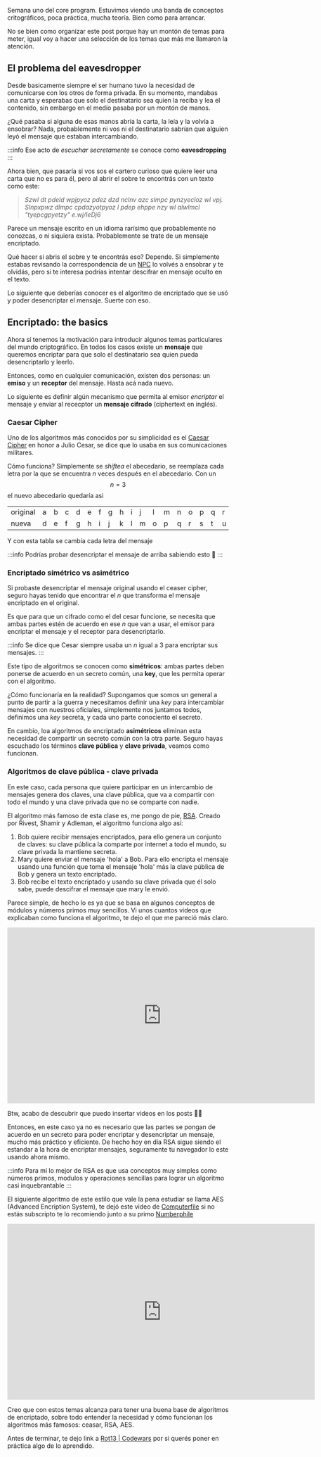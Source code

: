 [title]: <> (Criptografía | Encriptando cosas)
[category]: <> (cryptography)
[date]: <> (2024/07/26)
[pandoc]: <> (--mathjax)

Semana uno del core program. Estuvimos viendo una banda de conceptos critográficos, poca práctica, mucha teoría. Bien como para arrancar.

No se bien como organizar este post porque hay un montón de temas para meter, igual voy a hacer una selección de los temas que más me llamaron la atención.

## El problema del eavesdropper

Desde basicamente siempre el ser humano tuvo la necesidad de comunicarse con los otros de forma privada. En su momento, mandabas una carta y esperabas que solo el destinatario sea quien la reciba y lea el contenido, sin embargo en el medio pasaba por un montón de manos.

¿Qué pasaba si alguna de esas manos abría la carta, la leía y la volvía a ensobrar? Nada, probablemente ni vos ni el destinatario sabrían que alguien leyó el mensaje que estaban intercambiando.

:::info
Ese acto de _escuchar secretamente_ se conoce como **eavesdropping**
:::

Ahora bien, que pasaría si vos sos el cartero curioso que quiere leer una carta que no es para él, pero al abrir el sobre te encontrás con un texto como este:

> _Szwl dt pdeld wpjpyoz pdez dzd nclnv azc slmpc pynzyecloz wl vpj. Slnpxpwz dlmpc cpdazyotpyoz l pdep ehppe nzy wl alwlmcl "tyepcgpyetzy" e.wj/IeDj6_

Parece un mensaje escrito en un idioma rarísimo que probablemente no conozcas, o ni siquiera exista. Probablemente se trate de un mensaje encriptado.

Qué hacer si abris el sobre y te encontrás eso? Depende. Si simplemente estabas revisando la correspondencia de un [NPC](https://en.wikipedia.org/wiki/Non-player_character) lo volvés a ensobrar y te olvidás, pero si te interesa podrías intentar descifrar en mensaje oculto en el texto.

Lo siguiente que deberías conocer es el algoritmo de encriptado que se usó y poder desencriptar el mensaje. Suerte con eso.

## Encriptado: the basics

Ahora sí tenemos la motivación para introducir algunos temas particulares del mundo criptográfico. En todos los casos existe un **mensaje** que queremos encriptar para que solo el destinatario sea quien pueda desencriptarlo y leerlo.

Entonces, como en cualquier comunicación, existen dos personas: un **emiso** y un **receptor** del mensaje. Hasta acá nada nuevo.

Lo siguiente es definir algún mecanismo que permita al emisor _encriptar_ el mensaje y enviar al rececptor un **mensaje cifrado** (ciphertext en inglés).

### Caesar Cipher

Uno de los algoritmos más conocidos por su simplicidad es el [Caesar Cipher](https://en.wikipedia.org/wiki/Caesar_cipher) en honor a Julio Cesar, se dice que lo usaba en sus comunicaciones militares.

Cómo funciona? Simplemente se _shiftea_ el abecedario, se reemplaza cada letra por la que se encuentra _n_ veces después en el abecedario. Con un $$n=3$$ el nuevo abecedario quedaría asi

<table><tbody><tr><td>original</td><td>a</td><td>b</td><td>c</td><td>d</td><td>e</td><td>f</td><td>g</td><td>h</td><td>i</td><td>j</td><td>l</td><td>m</td><td>n</td><td>o</td><td>p</td><td>q</td><td>r</td><td>s</td><td>t</td><td>u</td><td>v</td><td>w</td><td>x</td><td>y</td><td>z</td></tr><tr><td>nueva</td><td>d</td><td>e</td><td>f</td><td>g</td><td>h</td><td>i</td><td>j</td><td>k</td><td>l</td><td>m</td><td>o</td><td>p</td><td>q</td><td>r</td><td>s</td><td>t</td><td>u</td><td>v</td><td>w</td><td>x</td><td>y</td><td>z</td><td>a</td><td>b</td><td>c</td></tr></tbody></table>

Y con esta tabla se cambia cada letra del mensaje

:::info
Podrías probar desencriptar el mensaje de arriba sabiendo esto 👀
:::

### Encriptado simétrico vs asimétrico

Si probaste desencriptar el mensaje original usando el ceaser cipher, seguro hayas tenido que encontrar el _n_ que transforma el mensaje encriptado en el original.

Es que para que un cifrado como el del cesar funcione, se necesita que ambas partes estén de acuerdo en ese _n_ que van a usar, el emisor para encriptar el mensaje y el receptor para desencriptarlo.

:::info
Se dice que Cesar siempre usaba un _n_ igual a 3 para encriptar sus mensajes.
:::

Este tipo de algoritmos se conocen como **simétricos**: ambas partes deben ponerse de acuerdo en un secreto común, una **key**, que les permita operar con el algoritmo.

¿Cómo funcionaría en la realidad? Supongamos que somos un general a punto de partir a la guerra y necesitamos definir una _key_ para intercambiar mensajes con nuestros oficiales, simplemente nos juntamos todos, definimos una _key_ secreta, y cada uno parte conociento el secreto.

En cambio, loa algoritmos de encriptado **asimétricos** eliminan esta necesidad de compartir un secreto común con la otra parte. Seguro hayas escuchado los términos **clave pública** y **clave privada**, veamos como funcionan.

### Algoritmos de clave pública - clave privada

En este caso, cada persona que quiere participar en un intercambio de mensajes genera dos claves, una clave pública, que va a compartir con todo el mundo y una clave privada que no se comparte con nadie.

El algoritmo más famoso de esta clase es, me pongo de pie, [RSA](https://es.wikipedia.org/wiki/RSA). Creado por Rivest, Shamir y Adleman, el algoritmo funciona algo así:

1. Bob quiere recibir mensajes encriptados, para ello genera un conjunto de claves: su clave pública la comparte por internet a todo el mundo, su clave privada la mantiene secreta.
2. Mary quiere enviar el mensaje 'hola' a Bob. Para ello encripta el mensaje usando una función que toma el mensaje 'hola' más la clave pública de Bob y genera un texto encriptado.
3. Bob recibe el texto encriptado y usando su clave privada que él solo sabe, puede descifrar el mensaje que mary le envió.

Parece simple, de hecho lo es ya que se basa en algunos conceptos de módulos y números primos muy sencillos. Vi unos cuantos videos que explicaban como funciona el algoritmo, te dejo el que me pareció más claro.

<iframe width="700" height="400" src="https://www.youtube.com/embed/4zahvcJ9glg?si=_CCbdx7WbidFJSS3" title="YouTube video player" frameborder="0" allow="accelerometer; autoplay; clipboard-write; encrypted-media; gyroscope; picture-in-picture; web-share" referrerpolicy="strict-origin-when-cross-origin" allowfullscreen></iframe>

Btw, acabo de descubrir que puedo insertar videos en los posts 🙌🏼

Entonces, en este caso ya no es necesario que las partes se pongan de acuerdo en un secreto para poder encriptar y desencriptar un mensaje, mucho más práctico y eficiente. De hecho hoy en día RSA sigue siendo el estandar a la hora de encriptar mensajes, seguramente tu navegador lo este usando ahora mismo.

:::info
Para mí lo mejor de RSA es que usa conceptos muy simples como números primos, modulos y operaciones sencillas para lograr un algoritmo casi inquebrantable
:::

El siguiente algoritmo de este estilo que vale la pena estudiar se llama AES (Advanced Encription System), te dejó este video de [Computerfile](https://www.youtube.com/@Computerphile) si no estás subscripto te lo recomiendo junto a su primo [Numberphile](https://www.youtube.com/@numberphile)

<iframe width="700" height="400" src="https://www.youtube.com/embed/O4xNJsjtN6E?si=-UBzpQDa-J-NQ0so" title="YouTube video player" frameborder="0" allow="accelerometer; autoplay; clipboard-write; encrypted-media; gyroscope; picture-in-picture; web-share" referrerpolicy="strict-origin-when-cross-origin" allowfullscreen></iframe>

Creo que con estos temas alcanza para tener una buena base de algoritmos de encriptado, sobre todo entender la necesidad y cómo funcionan los algoritmos más famosos: ceasar, RSA, AES.

Antes de terminar, te dejo link a [Rot13 | Codewars](https://www.codewars.com/kata/530e15517bc88ac656000716) por si querés poner en práctica algo de lo aprendido.

